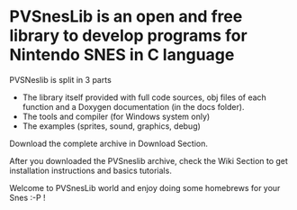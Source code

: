# PVSnesLib is an open and free library to develop programs for Nintendo SNES in C language

PVSNeslib is split in 3 parts
* The library itself provided with full code sources, obj files of each function and a Doxygen documentation (in the docs folder).
* The tools and compiler (for Windows system only)
* The examples (sprites, sound, graphics, debug)

Download the complete archive in Download Section.

After you downloaded the PVSneslib archive, check the Wiki Section to get installation instructions and basics tutorials.

Welcome to PVSnesLib world and enjoy doing some homebrews for your Snes :-P !

